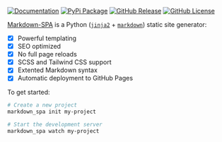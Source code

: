 [![Documentation](https://img.shields.io/badge/Documentation-grey?&logo=read-the-docs)](https://mrspaar.github.io/markdown_spa/)
[![PyPi Package](https://img.shields.io/badge/pip%20install-markdown__spa-blue?&logo=pypi)](https://pypi.org/project/markdown_spa/)
[![GitHub Release](https://img.shields.io/github/v/release/mrspaar/markdown_spa?&logo=github)](https://github.com/mrspaar/markdown_spa/releases)
[![GitHub License](https://img.shields.io/github/license/mrspaar/markdown_spa&logo=github)](https://github.com/mrspaar/markdown_spa/blob/master/LICENSE)

[Markdown-SPA](https://pypi.org/project/markdown_spa) is a Python ([`jinja2`](https://pypi.org/project/Jinja2/) + [`markdown`](https://pypi.org/project/Markdown/)) static site generator:

- [x] Powerful templating
- [x] SEO optimized
- [x] No full page reloads
- [x] SCSS and Tailwind CSS support
- [x] Extented Markdown syntax
- [x] Automatic deployment to GitHub Pages

To get started:
```bash
# Create a new project
markdown_spa init my-project

# Start the development server
markdown_spa watch my-project
```
